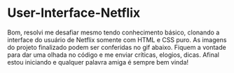 # User-Interface-Netflix

Bom, resolvi me desafiar mesmo tendo conhecimento básico, clonando a interface do usuário de Netflix somente com HTML e CSS puro. As imagens do projeto finalizado podem ser conferidas no gif abaixo.
Fiquem a vontade para dar uma olhada no código e me enviar críticas, elogios, dicas. Afinal estou iniciando e qualquer palavra amiga é sempre bem vinda!


